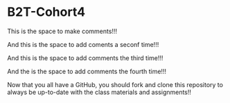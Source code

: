 # B2T-Cohort4


This is the space to make comments!!!


And this is the space to add coments a seconf time!!!

And this is the space to add comments the third time!!!

And the is the space to add comments the fourth time!!!

Now that you all have a GitHub, you should fork and clone this repository to always be up-to-date with the class materials and assignments!!
